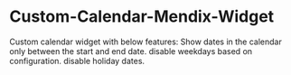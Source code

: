 # Custom-Calendar-Mendix-Widget
Custom calendar widget with below features:  Show dates in the calendar only between the start and end date. disable weekdays based on configuration. disable holiday dates.
